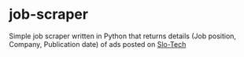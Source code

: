 # job-scraper
Simple job scraper written in Python that returns details (Job position, Company, Publication date) of ads posted on [Slo-Tech](https://slo-tech.com/delo/)
